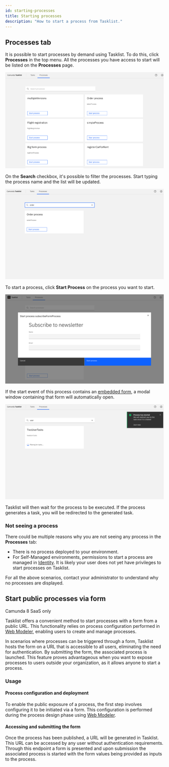 ```yaml
---
id: starting-processes
title: Starting processes
description: "How to start a process from Tasklist."
---
```


## Processes tab

It is possible to start processes by demand using Tasklist. To do this, click **Processes** in the top menu. All the processes you have access to start will be listed on the **Processes** page.

![tasklist-processes](img/tasklist-processes.png)

On the **Search** checkbox, it's possible to filter the processes. Start typing the process name and the list will be updated.

![tasklist-processes-search](img/tasklist-processes-search.png)

To start a process, click **Start Process** on the process you want to start.

![tasklist-processes-start-with-form](img/tasklist-processes-start-with-form.png)

If the start event of this process contains an [embedded form](/docs/components/modeler/web-modeler/advanced-modeling/publish-public-processes.md/#embed-form-in-start-event), a modal window containing that form will automatically open.

![tasklist-processes-start](img/tasklist-processes-start.png)

Tasklist will then wait for the process to be executed. If the process generates a task, you will be redirected to the generated task.

### Not seeing a process

There could be multiple reasons why you are not seeing any process in the **Processes** tab:

- There is no process deployed to your environment.
- For Self-Managed environments, permissions to start a process are managed in [Identity](/docs/self-managed/identity/user-guide/authorizations/managing-resource-authorizations.md). It is likely your user does not yet have privileges to start processes on Tasklist.

For all the above scenarios, contact your administrator to understand why no processes are displayed.

## Start public processes via form

<span class="badge badge--cloud">Camunda 8 SaaS only</span>

Tasklist offers a convenient method to start processes with a form from a public URL. This functionality relies on process configuration performed in [Web Modeler](/docs/components/modeler/web-modeler/advanced-modeling/publish-public-processes.md), enabling users to create and manage processes.

In scenarios where processes can be triggered through a form, Tasklist hosts the form on a URL that is accessible to all users, eliminating the need for authentication. By submitting the form, the associated process is launched. This feature proves advantageous when you want to expose processes to users outside your organization, as it allows anyone to start a process.

### Usage

#### Process configuration and deployment

To enable the public exposure of a process, the first step involves configuring it to be initiated via a form. This configuration is performed during the process design phase using [Web Modeler](/docs/components/modeler/web-modeler/advanced-modeling/publish-public-processes.md).

#### Accessing and submitting the form

Once the process has been published, a URL will be generated in Tasklist. This URL can be accessed by any user without authentication requirements. Through this endpoint a form is presented and upon submission the associated process is started with the form values being provided as inputs to the process.

